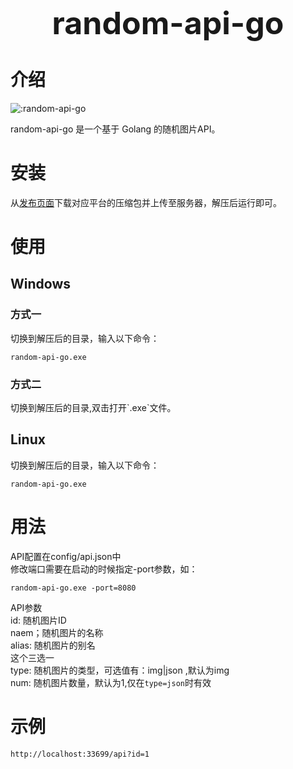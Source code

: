 <center style="font-size: 50px"><b>random-api-go</b></center>
<h1> 介绍</h1>
<img src="https://count.moeyy.cn/get/@:random-api-go" alt=":random-api-go" />
<p>random-api-go 是一个基于 Golang 的随机图片API。</p>
<h1> 安装</h1>
从<a href="https://github.com/wuliya336/random-api-go/releases">发布页面</a>下载对应平台的压缩包并上传至服务器，解压后运行即可。
<h1> 使用</h1>

<h2> Windows</h2>

<h3>方式一</h3>
切换到解压后的目录，输入以下命令：

```
random-api-go.exe
```
<h3>方式二</h3>
切换到解压后的目录,双击打开`.exe`文件。
<h2> Linux</h2>
切换到解压后的目录，输入以下命令：

```
random-api-go.exe
```
<h1>用法</h1>
API配置在config/api.json中<br>
修改端口需要在启动的时候指定-port参数，如：

```
random-api-go.exe -port=8080
```
API参数<br>
id: 随机图片ID<br>
naem；随机图片的名称<br>
alias: 随机图片的别名<br>
这个三选一<br>
type: 随机图片的类型，可选值有：img|json ,默认为img<br>
num: 随机图片数量，默认为1,仅在`type=json`时有效<br>
<h1>示例</h1>

```
http://localhost:33699/api?id=1
```